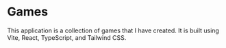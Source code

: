 # Games

This application is a collection of games that I have created. It is built using Vite, React, TypeScript, and Tailwind CSS.

